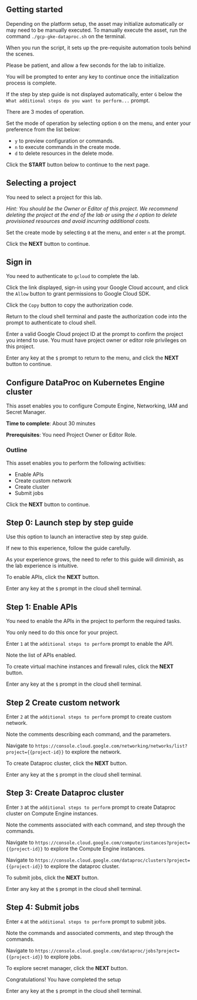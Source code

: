 ## Getting started

Depending on the platform setup, the asset may initialize automatically or may need to be manually executed. To manually execute the asset, run the command `./gcp-gke-dataproc.sh` on the terminal.

When you run the script, it sets up the pre-requisite automation tools behind the scenes. 

Please be patient, and allow a few seconds for the lab to initialize. 

You will be prompted to enter any key to continue once the initialization process is complete.

If the step by step guide is not displayed automatically, enter `G` below the `What additional steps do you want to perform...` prompt.

There are 3 modes of operation. 

Set the mode of operation by selecting option `0` on the menu, and enter your preference from the list below:

- `y` to preview configuration or commands.
- `n` to execute commands in the create mode.
- `d` to delete resources in the delete mode.

Click the **START** button below to continue to the next page.

## Selecting a project

You need to select a project for this lab.

*Hint: You should be the Owner or Editor of this project. We recommend deleting the project at the end of the lab or using the `d` option to delete provisioned resources and avoid incurring additional costs.*

Set the create mode by selecting `0` at the menu, and enter `n` at the prompt.

Click the **NEXT** button to continue.

## Sign in

You need to authenticate to `gcloud` to complete the lab.

Click the link displayed, sign-in using your Google Cloud account, and click the `Allow` button to grant permissions to Google Cloud SDK. 

Click the `Copy` button to copy the authorization code. 

Return to the cloud shell terminal and paste the authorization code into the prompt to authenticate to cloud shell.

Enter a valid Google Cloud project ID at the prompt to confirm the project you intend to use. You must have project owner or editor role privileges on this project.

Enter any key at the `$` prompt to return to the menu, and click the **NEXT** button to continue.

## Configure DataProc on Kubernetes Engine cluster

This asset enables you to configure Compute Engine, Networking, IAM and Secret Manager.

**Time to complete**: About 30 minutes

**Prerequisites**: You need Project Owner or Editor Role.

### Outline

This asset enables you to perform the following activities:

 - Enable APIs
 - Create custom network
 - Create cluster
 - Submit jobs

Click the **NEXT** button to continue.

## Step 0: Launch step by step guide

Use this option to launch an interactive step by step guide. 

If new to this experience, follow the guide carefully. 

As your experience grows, the need to refer to this guide will diminish, as the lab experience is intuitive.

To enable APIs, click the **NEXT** button.

Enter any key at the `$` prompt in the cloud shell terminal.

## Step 1: Enable APIs

You need to enable the APIs in the project to perform the required tasks. 

You only need to do this once for your project. 

Enter `1` at the `additional steps to perform` prompt to enable the API.  

Note the list of APIs enabled.

To create virtual machine instances and firewall rules, click the **NEXT** button.

Enter any key at the `$` prompt in the cloud shell terminal.

## Step 2 Create custom network

Enter `2` at the `additional steps to perform` prompt to create custom network. 

Note the comments describing each command, and the parameters.

Navigate to `https://console.cloud.google.com/networking/networks/list?project={{project-id}}` to explore the network.

To create Dataproc cluster, click the **NEXT** button.

Enter any key at the `$` prompt in the cloud shell terminal.

## Step 3: Create Dataproc cluster

Enter `3` at the `additional steps to perform` prompt to create Dataproc cluster on Compute Engine instances.

Note the comments associated with each command, and step through the commands.

Navigate to `https://console.cloud.google.com/compute/instances?project={{project-id}}` to explore the Compute Engine instances.

Navigate to `https://console.cloud.google.com/dataproc/clusters?project={{project-id}}` to explore the dataproc cluster.

To submit jobs, click the **NEXT** button.

Enter any key at the `$` prompt in the cloud shell terminal.

## Step 4: Submit jobs

Enter `4` at the `additional steps to perform` prompt to submit jobs.

Note the commands and associated comments, and step through the commands.

Navigate to `https://console.cloud.google.com/dataproc/jobs?project={{project-id}}` to explore jobs.

To explore secret manager, click the **NEXT** button.

Congratulations! You have completed the setup

Enter any key at the `$` prompt in the cloud shell terminal.
